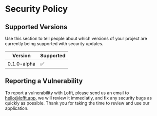 # Security Policy

## Supported Versions

Use this section to tell people about which versions of your project are
currently being supported with security updates.

|    Version    |     Supported      |
| ------------- | ------------------ |
| 0.1.0-alpha   | :white_check_mark: |

## Reporting a Vulnerability

To report a vulnerability with Lofft, please send us an email to hello@lofft.app, we will review it immediatly, and fix any security bugs as quickly as possible. Thank you for taking the time to review and use our application. 
